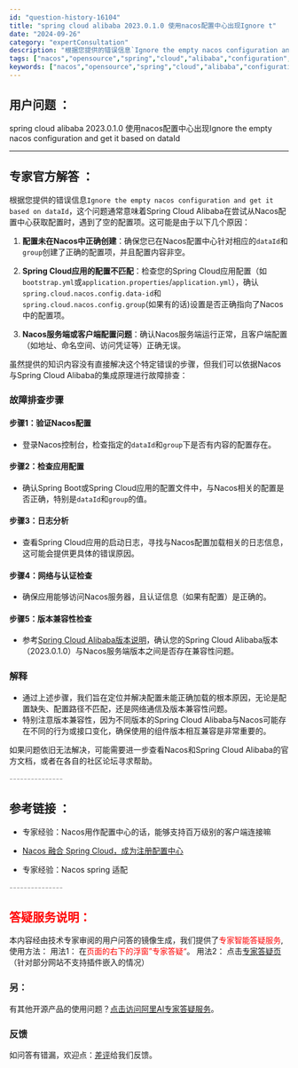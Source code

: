 ```yaml
---
id: "question-history-16104"
title: "spring cloud alibaba 2023.0.1.0 使用nacos配置中心出现Ignore t"
date: "2024-09-26"
category: "expertConsultation"
description: "根据您提供的错误信息`Ignore the empty nacos configuration and get it based on dataId`，这个问题通常意味着Spring Cloud Alibaba在尝试从Nacos配置中心获取配置时，遇到了空的配置项。这可能是由于以下几个原因：1. *"
tags: ["nacos","opensource","spring","cloud","alibaba","configuration","center"]
keywords: ["nacos","opensource","spring","cloud","alibaba","configuration","center"]
---
```


## 用户问题 ： 
 spring cloud alibaba 2023.0.1.0 使用nacos配置中心出现Ignore the empty nacos configuration and get it based on dataId  

---------------
## 专家官方解答 ：

根据您提供的错误信息`Ignore the empty nacos configuration and get it based on dataId`，这个问题通常意味着Spring Cloud Alibaba在尝试从Nacos配置中心获取配置时，遇到了空的配置项。这可能是由于以下几个原因：

1. **配置未在Nacos中正确创建**：确保您已在Nacos配置中心针对相应的`dataId`和`group`创建了正确的配置项，并且配置内容非空。

2. **Spring Cloud应用的配置不匹配**：检查您的Spring Cloud应用配置（如`bootstrap.yml`或`application.properties`/`application.yml`），确认`spring.cloud.nacos.config.data-id`和`spring.cloud.nacos.config.group`(如果有的话)设置是否正确指向了Nacos中的配置项。

3. **Nacos服务端或客户端配置问题**：确认Nacos服务端运行正常，且客户端配置（如地址、命名空间、访问凭证等）正确无误。

虽然提供的知识内容没有直接解决这个特定错误的步骤，但我们可以依据Nacos与Spring Cloud Alibaba的集成原理进行故障排查：

### 故障排查步骤

#### 步骤1：验证Nacos配置
- 登录Nacos控制台，检查指定的`dataId`和`group`下是否有内容的配置存在。

#### 步骤2：检查应用配置
- 确认Spring Boot或Spring Cloud应用的配置文件中，与Nacos相关的配置是否正确，特别是`dataId`和`group`的值。

#### 步骤3：日志分析
- 查看Spring Cloud应用的启动日志，寻找与Nacos配置加载相关的日志信息，这可能会提供更具体的错误原因。

#### 步骤4：网络与认证检查
- 确保应用能够访问Nacos服务器，且认证信息（如果有配置）是正确的。

#### 步骤5：版本兼容性检查
- 参考[Spring Cloud Alibaba版本说明](https://sca.aliyun.com/zh-cn/docs/next/overview/version-explain)，确认您的Spring Cloud Alibaba版本（2023.0.1.0）与Nacos服务端版本之间是否存在兼容性问题。

### 解释
- 通过上述步骤，我们旨在定位并解决配置未能正确加载的根本原因，无论是配置缺失、配置路径不匹配，还是网络通信及版本兼容性问题。
- 特别注意版本兼容性，因为不同版本的Spring Cloud Alibaba与Nacos可能存在不同的行为或接口变化，确保使用的组件版本相互兼容是非常重要的。

如果问题依旧无法解决，可能需要进一步查看Nacos和Spring Cloud Alibaba的官方文档，或者在各自的社区论坛寻求帮助。


<font color="#949494">---------------</font> 


## 参考链接 ：

* 专家经验：Nacos用作配置中心的话，能够支持百万级别的客户端连接嘛 
 
 * [Nacos 融合 Spring Cloud，成为注册配置中心](https://nacos.io/docs/latest/ecology/use-nacos-with-spring-cloud)
 
 * 专家经验：Nacos spring 适配 


 <font color="#949494">---------------</font> 
 


## <font color="#FF0000">答疑服务说明：</font> 

本内容经由技术专家审阅的用户问答的镜像生成，我们提供了<font color="#FF0000">专家智能答疑服务</font>,使用方法：
用法1： 在<font color="#FF0000">页面的右下的浮窗”专家答疑“</font>。
用法2： 点击[专家答疑页](https://answer.opensource.alibaba.com/docs/intro)（针对部分网站不支持插件嵌入的情况）
### 另：


有其他开源产品的使用问题？[点击访问阿里AI专家答疑服务](https://answer.opensource.alibaba.com/docs/intro)。
### 反馈
如问答有错漏，欢迎点：[差评](https://ai.nacos.io/user/feedbackByEnhancerGradePOJOID?enhancerGradePOJOId=16124)给我们反馈。
